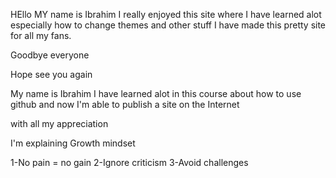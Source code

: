 HEllo
MY name is Ibrahim I really enjoyed this site where I have learned alot especially how to change themes and other stuff
I have made this pretty site for all my fans.

Goodbye everyone

Hope see you again

My name is Ibrahim
I have learned alot in this course about how to use github and now I'm able to publish a site on the Internet

with all my appreciation

I'm explaining Growth mindset

1-No pain = no gain
2-Ignore criticism
3-Avoid challenges

